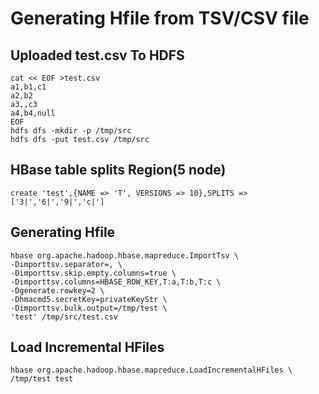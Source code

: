 # Generating Hfile from TSV/CSV file

## Uploaded test.csv To HDFS
```
cat << EOF >test.csv 
a1,b1,c1
a2,b2
a3,,c3
a4,b4,null
EOF
hdfs dfs -mkdir -p /tmp/src
hdfs dfs -put test.csv /tmp/src
```
## HBase table splits Region(5 node)
```
create 'test',{NAME => 'T', VERSIONS => 10},SPLITS => ['3|','6|','9|','c|']  
```

## Generating Hfile
```
hbase org.apache.hadoop.hbase.mapreduce.ImportTsv \
-Dimporttsv.separator=, \
-Dimporttsv.skip.empty.columns=true \
-Dimporttsv.columns=HBASE_ROW_KEY,T:a,T:b,T:c \
-Dgenerate.rowkey=2 \
-Dhmacmd5.secretKey=privateKeyStr \
-Dimporttsv.bulk.output=/tmp/test \
'test' /tmp/src/test.csv
```

## Load Incremental HFiles
```
hbase org.apache.hadoop.hbase.mapreduce.LoadIncrementalHFiles \
/tmp/test test
```
